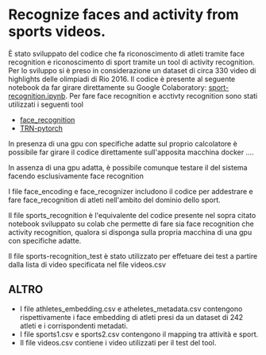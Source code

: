 # Recognize faces and activity from sports videos.

È stato sviluppato del codice che fa riconoscimento di atleti tramite face recognition e riconoscimento di sport tramite un tool di activity recognition. Per lo sviluppo si è preso in considerazione un dataset di circa 330 video di highlights delle olimpiadi di Rio 2016.
Il codice è presente al seguente notebook da far girare direttamente su Google Colaboratory:
[sport-recognition.ipynb](https://colab.research.google.com/drive/1Ghs_0S0Fbpmb48_zSTrIpXZF82Uldmnj#scrollTo=Zsi_GkHPpCMa).
Per fare face recognition e acctivty recognition sono stati utilizzati i seguenti tool
- [face_recognition](https://github.com/ageitgey/face_recognition)
- [TRN-pytorch](https://github.com/metalbubble/TRN-pytorch/tree/a8e2df8919050b1fa9e94907f71089cd75816c45)

In presenza di una gpu con specifiche adatte sul proprio calcolatore è possibile far girare il codice direttamente sull'apposita  macchina docker ....

In assenza di una gpu adatta, è possibile comunque testare il del sistema facendo esclusivamente face recognition

I file face_encoding e face_recognizer includono il codice per addestrare e fare face_recognition di atleti nell'ambito del dominio dello sport.

Il file sports_recognition è l'equivalente del codice presente nel sopra citato notebook sviluppato su colab che permette di fare sia face recognition che activity recognition, qualora si disponga sulla propria macchina di una gpu con specifiche adatte.

Il file sports-recognition_test è stato utilizzato per effetuare dei test a partire dalla lista di video specificata nel file videos.csv

## ALTRO

- I file athletes_embedding.csv e atheletes_metadata.csv contengono rispettivamente i face embedding di atleti presi da un dataset di 242 atleti e i corrispondenti metadati.
- I file sports1.csv e sports2.csv contengono il mapping tra attività e sport.
- Il file videos.csv contiene i video utilizzati per il test del tool.

